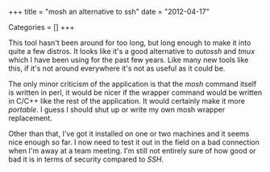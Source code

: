+++
title = "mosh an alternative to ssh"
date = "2012-04-17"


Categories = []
+++

This tool hasn't been around for too long, but long enough to make it
into quite a few distros. It looks like it's a good alternative to
_autossh_ and _tmux_ which I have been using for the past few
years. Like many new tools like this, if it's not around everywhere
it's not as useful as it could be.

The only minor criticism of the application is that the _mosh_ command
itself is written in perl, it would be nicer if the wrapper command
would be written in C/C++ like the rest of the application. It would
certainly make it more _portable_. I guess I should shut up or write
my own mosh wrapper replacement.

Other than that, I've got it installed on one or two machines and it
seems nice enough so far. I now need to test it out in the field on a
bad connection when I'm away at a team meeting. I'm still not entirely
sure of how good or bad it is in terms of security compared to _SSH_.
